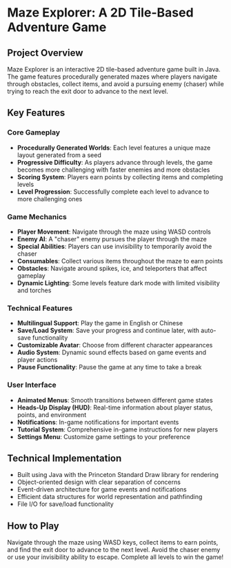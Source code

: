 # Maze Explorer: A 2D Tile-Based Adventure Game

## Project Overview

Maze Explorer is an interactive 2D tile-based adventure game built in Java. The game features procedurally generated mazes where players navigate through obstacles, collect items, and avoid a pursuing enemy (chaser) while trying to reach the exit door to advance to the next level.

## Key Features

### Core Gameplay

- **Procedurally Generated Worlds**: Each level features a unique maze layout generated from a seed
- **Progressive Difficulty**: As players advance through levels, the game becomes more challenging with faster enemies and more obstacles
- **Scoring System**: Players earn points by collecting items and completing levels
- **Level Progression**: Successfully complete each level to advance to more challenging ones

### Game Mechanics

- **Player Movement**: Navigate through the maze using WASD controls
- **Enemy AI**: A "chaser" enemy pursues the player through the maze
- **Special Abilities**: Players can use invisibility to temporarily avoid the chaser
- **Consumables**: Collect various items throughout the maze to earn points
- **Obstacles**: Navigate around spikes, ice, and teleporters that affect gameplay
- **Dynamic Lighting**: Some levels feature dark mode with limited visibility and torches

### Technical Features

- **Multilingual Support**: Play the game in English or Chinese
- **Save/Load System**: Save your progress and continue later, with auto-save functionality
- **Customizable Avatar**: Choose from different character appearances
- **Audio System**: Dynamic sound effects based on game events and player actions
- **Pause Functionality**: Pause the game at any time to take a break

### User Interface

- **Animated Menus**: Smooth transitions between different game states
- **Heads-Up Display (HUD)**: Real-time information about player status, points, and environment
- **Notifications**: In-game notifications for important events
- **Tutorial System**: Comprehensive in-game instructions for new players
- **Settings Menu**: Customize game settings to your preference

## Technical Implementation

- Built using Java with the Princeton Standard Draw library for rendering
- Object-oriented design with clear separation of concerns
- Event-driven architecture for game events and notifications
- Efficient data structures for world representation and pathfinding
- File I/O for save/load functionality

## How to Play

Navigate through the maze using WASD keys, collect items to earn points, and find the exit door to advance to the next level. Avoid the chaser enemy or use your invisibility ability to escape. Complete all levels to win the game!
